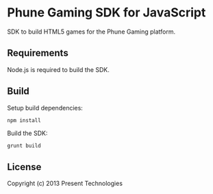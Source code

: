 # Phune Gaming SDK for JavaScript

SDK to build HTML5 games for the Phune Gaming platform.

## Requirements

Node.js is required to build the SDK.

## Build

Setup build dependencies:
```shell
npm install
```
Build the SDK:
```js
grunt build
```
## License
Copyright (c) 2013 Present Technologies  
